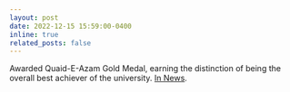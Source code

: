 ```yaml
---
layout: post
date: 2022-12-15 15:59:00-0400
inline: true
related_posts: false
---
```


Awarded Quaid-E-Azam Gold Medal, earning the distinction of being the overall best achiever of the university. [In News](https://www.nation.com.pk/16-Dec-2022/over-988-graduates-awarded-degrees-at-cust-convocation).